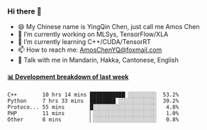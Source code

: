 ### Hi there 👋
- 😄 My Chinese name is YingQin Chen, just call me Amos Chen
- 🔭 I’m currently working on MLSys, TensorFlow/XLA
- 🌱 I’m currently learning C++/CUDA/TensorRT
- 📫 How to reach me: AmosChenYQ@foxmail.com
- 💬 Talk with me in Mandarin, Hakka, Cantonese, English

<!-- waka-box start -->
#### <a href="https://gist.github.com/becb911736b10de673d72f2a472b1e52" target="_blank">📊 Development breakdown of last week</a>
```text
C++        10 hrs 14 mins ███████████▏░░░░░░░░░  53.2%
Python     7 hrs 33 mins  ████████▏░░░░░░░░░░░░  39.2%
Protoco... 55 mins        █░░░░░░░░░░░░░░░░░░░░   4.8%
PHP        11 mins        ▏░░░░░░░░░░░░░░░░░░░░   1.0%
Other      8 mins         ▏░░░░░░░░░░░░░░░░░░░░   0.8%
```
<!-- waka-box end -->


<!--
**AmosChenYQ/AmosChenYQ** is a ✨ _special_ ✨ repository because its `README.md` (this file) appears on your GitHub profile.

Here are some ideas to get you started:

- 🔭 I’m currently working on 
- 🌱 I’m currently learning ...
- 👯 I’m looking to collaborate on ...
- 🤔 I’m looking for help with ...
- 📫 How to reach me: AmosChenYQ@foxmail.com
- 😄 Pronouns: ...
- ⚡ Fun fact: ...
-->
